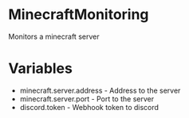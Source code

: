 # MinecraftMonitoring
Monitors a minecraft server

# Variables
 - minecraft.server.address - Address to the server
 - minecraft.server.port - Port to the server
 - discord.token - Webhook token to discord

